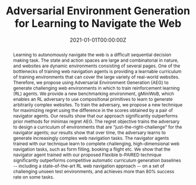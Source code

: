 ---
title: "Adversarial Environment Generation for Learning to Navigate the Web"
authors:
- I. Gur
- admin
- K. Malta
- M. Tiwari
- H. Lee
- A. Faust
date: "2021-01-01T00:00:00Z"
doi: ""

author_notes:
- ""
- ""
- ""
- ""
- ""
- ""

# Schedule page publish date (NOT publication's date).
publishDate: "2021-01-01T00:00:00Z"

# Publication type.
# Legend: 0 = Uncategorized; 1 = Conference paper; 2 = Journal article;
# 3 = Preprint / Working Paper; 4 = Report; 5 = Book; 6 = Book section;
# 7 = Thesis; 8 = Patent
publication_types: ["3"]

# Publication name and optional abbreviated publication name.
publication: In *Neural Information Processing Systems (NeurIPS) (submitted)* 
publication_short: In *Neural Information Processing Systems (NeurIPS) (submitted)* 

abstract: Learning to autonomously navigate the web is a difficult sequential decision making task. The state and action spaces are large and combinatorial in nature, and websites are dynamic environments consisting of several pages. One of the bottlenecks of training web navigation agents is providing a learnable curriculum of training environments that can cover the large variety of real-world websites. Therefore, we propose using Adversarial Environment Generation (AEG) to generate challenging web environments in which to train reinforcement learning (RL) agents. We provide a new benchmarking environment, gMiniWoB, which enables an RL adversary to use compositional primitives to learn to generate arbitrarily complex websites. To train the adversary, we propose a new technique for maximizing regret using the difference in the scores obtained by a pair of navigator agents. Our results show that our approach significantly outperforms prior methods for minimax regret AEG. The regret objective trains the adversary to design a curriculum of environments that are "just-the-right-challenge" for the navigator agents; our results show that over time, the adversary learns to generate increasingly complex web navigation tasks. The navigator agents trained with our technique learn to complete challenging, high-dimensional web navigation tasks, such as form filling, booking a flight etc. We show that the navigator agent trained with our proposed Flexible b-PAIRED technique significantly outperforms competitive automatic curriculum generation baselines -- including a state-of-the-art RL web navigation approach -- on a set of challenging unseen test environments, and achieves more than 80% success rate on some tasks.

# Summary. An optional shortened abstract.
summary: We analyze and improve upon PAIRED in the case of learning to generate challenging compositional tasks. We apply our improved algorithm to generating a curriculum of novel websites, in order to train RL agents that can navigate web pages.

tags:
- Complexity
- Multi-Agent
- Generalization
- Reinforcement Learning
- Deep Learning
featured: false

links:
url_pdf: https://arxiv.org/abs/2103.019917
url_code: ''
url_dataset: ''
url_poster: ''
url_project: ''
url_slides: ''
url_source: ''
url_video: ''

# Featured image
# To use, add an image named `featured.jpg/png` to your page's folder. 
image:
  caption: ''
  focal_point: Center
  preview_only: false

# Associated Projects (optional).
#   Associate this publication with one or more of your projects.
#   Simply enter your project's folder or file name without extension.
#   E.g. `internal-project` references `content/project/internal-project/index.md`.
#   Otherwise, set `projects: []`.
projects: []

# Slides (optional).
#   Associate this publication with Markdown slides.
#   Simply enter your slide deck's filename without extension.
#   E.g. `slides: "example"` references `content/slides/example/index.md`.
#   Otherwise, set `slides: ""`.
slides: ""
---